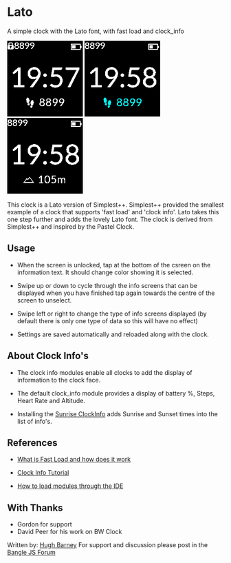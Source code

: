 # Lato

A simple clock with the Lato font, with fast load and clock_info

![](screenshot1.png)
![](screenshot2.png)
![](screenshot3.png)

This clock is a Lato version of Simplest++. Simplest++ provided the
smallest example of a clock that supports 'fast load' and 'clock
info'.  Lato takes this one step further and adds the lovely Lato
font.  The clock is derived from Simplest++ and inspired by the
Pastel Clock.

## Usage

* When the screen is unlocked, tap at the bottom of the csreen on the information text.
  It should change color showing it is selected.

* Swipe up or down to cycle through the info screens that can be displayed
  when you have finished tap again towards the centre of the screen to unselect.

* Swipe left or right to change the type of info screens displayed (by default
  there is only one type of data so this will have no effect)

* Settings are saved automatically and reloaded along with the clock.

## About Clock Info's

* The clock info modules enable all clocks to add the display of information to the clock face.

* The default clock_info module provides a display of battery %, Steps, Heart Rate and Altitude.

* Installing the [Sunrise ClockInfo](https://banglejs.com/apps/?id=clkinfosunrise) adds Sunrise and Sunset times into the list of info's.


## References

* [What is Fast Load and how does it work](http://www.espruino.com/Bangle.js+Fast+Load)

* [Clock Info Tutorial](http://www.espruino.com/Bangle.js+Clock+Info)

* [How to load modules through the IDE](https://github.com/espruino/BangleApps/blob/master/modules/README.md)


## With Thanks

* Gordon for support
* David Peer for his work on BW Clock


Written by: [Hugh Barney](https://github.com/hughbarney) For support
and discussion please post in the [Bangle JS
Forum](http://forum.espruino.com/microcosms/1424/)
